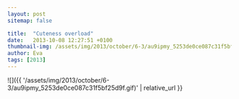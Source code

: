 ```yaml
---
layout: post
sitemap: false

title:  "Cuteness overload"
date:   2013-10-08 12:27:51 +0100
thumbnail-img: /assets/img/2013/october/6-3/au9ipmy_5253de0ce087c31f5bf25d9f.gif
author: Eva
tags: [2013]
---
```




![]({{ '/assets/img/2013/october/6-3/au9ipmy_5253de0ce087c31f5bf25d9f.gif)'  | relative_url }}

